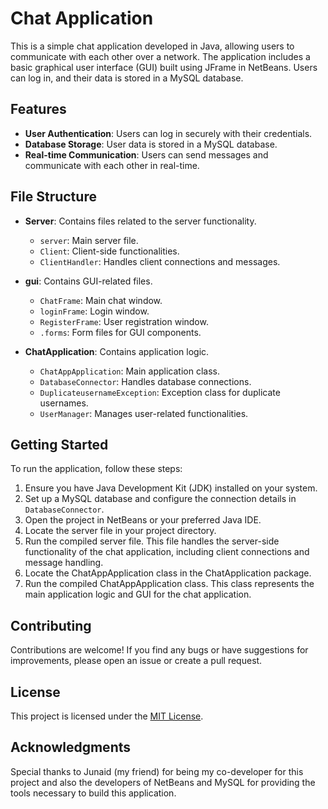 # Chat Application

This is a simple chat application developed in Java, allowing users to communicate with each other over a network. The application includes a basic graphical user interface (GUI) built using JFrame in NetBeans. Users can log in, and their data is stored in a MySQL database.

## Features

- **User Authentication**: Users can log in securely with their credentials.
- **Database Storage**: User data is stored in a MySQL database.
- **Real-time Communication**: Users can send messages and communicate with each other in real-time.

## File Structure

- **Server**: Contains files related to the server functionality.
  - `server`: Main server file.
  - `Client`: Client-side functionalities.
  - `ClientHandler`: Handles client connections and messages.

- **gui**: Contains GUI-related files.
  - `ChatFrame`: Main chat window.
  - `loginFrame`: Login window.
  - `RegisterFrame`: User registration window.
  - `.forms`: Form files for GUI components.

- **ChatApplication**: Contains application logic.
  - `ChatAppApplication`: Main application class.
  - `DatabaseConnector`: Handles database connections.
  - `DuplicateusernameException`: Exception class for duplicate usernames.
  - `UserManager`: Manages user-related functionalities.

## Getting Started

To run the application, follow these steps:

1. Ensure you have Java Development Kit (JDK) installed on your system.
2. Set up a MySQL database and configure the connection details in `DatabaseConnector`.
3. Open the project in NetBeans or your preferred Java IDE.
4. Locate the server file in your project directory.
5. Run the compiled server file. This file handles the server-side functionality of the chat application, including client connections and message handling.
6. Locate the ChatAppApplication class in the ChatApplication package.
7. Run the compiled ChatAppApplication class. This class represents the main application logic and GUI for the chat application.

## Contributing

Contributions are welcome! If you find any bugs or have suggestions for improvements, please open an issue or create a pull request.

## License

This project is licensed under the [MIT License](LICENSE).

## Acknowledgments

Special thanks to Junaid (my friend) for being my co-developer for this project and also the developers of NetBeans and MySQL for providing the tools necessary to build this application.
